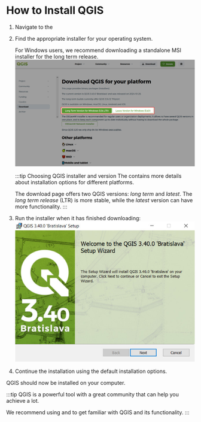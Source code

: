 # How to Install QGIS

1. Navigate to the <QGIS link="download/" text="QGIS Download page" />

2. Find the appropriate installer for your operating system. 

   For Windows users, we recommend downloading a standalone MSI installer for the long term release.
  ![QGIS standalone installer download](./qgis-download.jpg "QGIS standalone installer download")

   :::tip Choosing QGIS installer and version
   The <QGIS link="resources/installation-guide/" text="Installation Guide" /> contains more details about installation options for different platforms.
   
   The download page offers two QGIS versions: *long term* and *latest*. The *long term release* (LTR) is more stable, while the *latest* version can have more functionality.
   :::

3. Run the installer when it has finished downloading:
   ![QGIS installer Setup Wizard](./qgis-installer.jpg "QGIS installer Setup Wizard")

4. Continue the installation using the default installation options.

QGIS should now be installed on your computer.

:::tip
QGIS is a powerful tool with a great community that can help you achieve a lot.

We recommend using <QGISHelp ver="3.22" link="user_manual/index.html" text="QGIS User Guide" /> and <QGISHelp ver="3.22" link="training_manual/index.html" text="QGIS Training Manual" /> to get familiar with QGIS and its functionality.
:::
